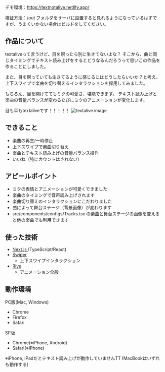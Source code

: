 デモ環境：https://textnotalive.netlify.app/

検証方法：/out フォルダをサーバに設置すると見れるようになっているはずですが、うまくいかない場合はビルドをしてください。


## 作品について
textaliveって言うけど、目を瞑ったら別に生きてないよな？
そこから、曲と同じタイミングでテキスト読み上げをするとどうなるんだろうって思いこの作品を作ることにしました。

また、目を瞑っていても生きてるように感じるにはどうしたらいいか？と考え、上下スワイプで楽曲を切り替えるインタラクションを採用してみました。

もちろん、目を開けててもミクの可愛さ、堪能できます。
テキスト読み上げと楽曲の音量バランスが変わるたびにミクのアニメーションが変化します。

目も耳もtextaliveです！！！！！
![textalive image](https://github.com/874wokiite/listen-to-me-textalive/assets/98846813/fa6d4a07-6125-41dc-ac46-b6e3c389dc3f)

## できること
- 楽曲の再生/一時停止
- 上下スワイプで楽曲切り替え
- 楽曲とテキスト読み上げの音量バランス操作
- いいね（特にカウントはされない）


## アピールポイント
- ミクの表情とアニメーションが可愛くできました
- 楽曲のタイミングで音声読み上げされます
- 楽曲切り替えのインタラクションにこだわりました
- 曲によって舞台ステージ（背景画像）が変わります
- src/components/configs/Tracks.tsx の楽曲と舞台ステージの画像を変えると他の楽曲でも利用できます


## 使った技術
- [Next.js ](https://nextjs.org/)(TypeScript/React)
- [Swiper](https://swiperjs.com/)
  - 上下スワイプインタラクション
- [Rive](https://rive.app/)
  - アニメーション全般   


## 動作環境
PC版(Mac, Windows)
- Chrome
- Firefox
- Safari

SP版
- Chrome(※iPhone, Android)
- Safari(※iPhone)

※iPhone, iPadだとテキスト読み上げが動作していませんTT
(MacBookはいずれも動作する)


